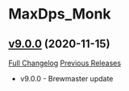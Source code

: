 # MaxDps_Monk

## [v9.0.0](https://github.com/kaminaris/MaxDps-Monk/tree/v9.0.0) (2020-11-15)
[Full Changelog](https://github.com/kaminaris/MaxDps-Monk/compare/v8.3.0...v9.0.0) [Previous Releases](https://github.com/kaminaris/MaxDps-Monk/releases)

- v9.0.0 - Brewmaster update  
